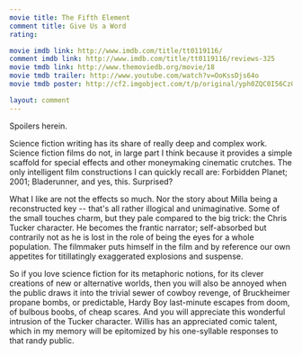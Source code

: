 ```yaml
---
movie title: The Fifth Element
comment title: Give Us a Word
rating: 

movie imdb link: http://www.imdb.com/title/tt0119116/
comment imdb link: http://www.imdb.com/title/tt0119116/reviews-325
movie tmdb link: http://www.themoviedb.org/movie/18
movie tmdb trailer: http://www.youtube.com/watch?v=OoKssDjs64o
movie tmdb poster: http://cf2.imgobject.com/t/p/original/yph0ZQC0I56CzQANxEMxj3x78gb.jpg

layout: comment
---
```


Spoilers herein.

Science fiction writing has its share of really deep and complex work. Science fiction films do not, in large part I think because it provides a simple scaffold for special effects and other moneymaking cinematic crutches. The only intelligent film constructions I can quickly recall are: Forbidden Planet; 2001; Bladerunner, and yes, this. Surprised?

What I like are not the effects so much. Nor the story about Milla being a reconstructed key -- that's all rather illogical and unimaginative. Some of the small touches charm, but they pale compared to the big trick: the Chris Tucker character. He becomes the frantic narrator; self-absorbed but contrarily not as he is lost in the role of being the eyes for a whole population. The filmmaker puts himself in the film and by reference our own appetites for titillatingly exaggerated explosions and suspense.

So if you love science fiction for its metaphoric notions, for its clever creations of new or alternative worlds, then you will also be annoyed when the public draws it into the trivial sewer of cowboy revenge, of Bruckheimer propane bombs, or predictable, Hardy Boy last-minute escapes from doom, of bulbous boobs, of cheap scares. And you will appreciate this wonderful intrusion of the Tucker character. Willis has an appreciated comic talent, which in my memory will be epitomized by his one-syllable responses to that randy public.